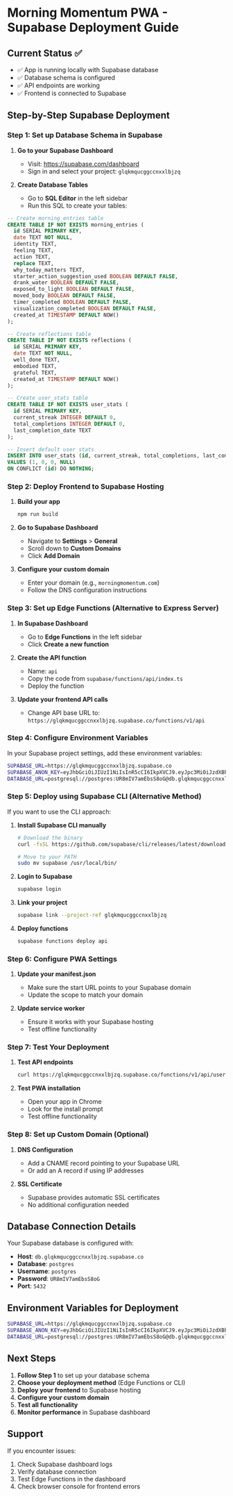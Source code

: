 # Morning Momentum PWA - Supabase Deployment Guide

## Current Status ✅
- ✅ App is running locally with Supabase database
- ✅ Database schema is configured
- ✅ API endpoints are working
- ✅ Frontend is connected to Supabase

## Step-by-Step Supabase Deployment

### Step 1: Set up Database Schema in Supabase

1. **Go to your Supabase Dashboard**
   - Visit: https://supabase.com/dashboard
   - Sign in and select your project: `glqkmqucggccnxxlbjzq`

2. **Create Database Tables**
   - Go to **SQL Editor** in the left sidebar
   - Run this SQL to create your tables:

```sql
-- Create morning_entries table
CREATE TABLE IF NOT EXISTS morning_entries (
  id SERIAL PRIMARY KEY,
  date TEXT NOT NULL,
  identity TEXT,
  feeling TEXT,
  action TEXT,
  replace TEXT,
  why_today_matters TEXT,
  starter_action_suggestion_used BOOLEAN DEFAULT FALSE,
  drank_water BOOLEAN DEFAULT FALSE,
  exposed_to_light BOOLEAN DEFAULT FALSE,
  moved_body BOOLEAN DEFAULT FALSE,
  timer_completed BOOLEAN DEFAULT FALSE,
  visualization_completed BOOLEAN DEFAULT FALSE,
  created_at TIMESTAMP DEFAULT NOW()
);

-- Create reflections table
CREATE TABLE IF NOT EXISTS reflections (
  id SERIAL PRIMARY KEY,
  date TEXT NOT NULL,
  well_done TEXT,
  embodied TEXT,
  grateful TEXT,
  created_at TIMESTAMP DEFAULT NOW()
);

-- Create user_stats table
CREATE TABLE IF NOT EXISTS user_stats (
  id SERIAL PRIMARY KEY,
  current_streak INTEGER DEFAULT 0,
  total_completions INTEGER DEFAULT 0,
  last_completion_date TEXT
);

-- Insert default user stats
INSERT INTO user_stats (id, current_streak, total_completions, last_completion_date) 
VALUES (1, 0, 0, NULL) 
ON CONFLICT (id) DO NOTHING;
```

### Step 2: Deploy Frontend to Supabase Hosting

1. **Build your app**
   ```bash
   npm run build
   ```

2. **Go to Supabase Dashboard**
   - Navigate to **Settings** > **General**
   - Scroll down to **Custom Domains**
   - Click **Add Domain**

3. **Configure your custom domain**
   - Enter your domain (e.g., `morningmomentum.com`)
   - Follow the DNS configuration instructions

### Step 3: Set up Edge Functions (Alternative to Express Server)

1. **In Supabase Dashboard**
   - Go to **Edge Functions** in the left sidebar
   - Click **Create a new function**

2. **Create the API function**
   - Name: `api`
   - Copy the code from `supabase/functions/api/index.ts`
   - Deploy the function

3. **Update your frontend API calls**
   - Change API base URL to: `https://glqkmqucggccnxxlbjzq.supabase.co/functions/v1/api`

### Step 4: Configure Environment Variables

In your Supabase project settings, add these environment variables:

```bash
SUPABASE_URL=https://glqkmqucggccnxxlbjzq.supabase.co
SUPABASE_ANON_KEY=eyJhbGciOiJIUzI1NiIsInR5cCI6IkpXVCJ9.eyJpc3MiOiJzdXBhYmFzZSIsInJlZiI6ImdscWttcXVjZ2djY254eGxianpxIiwicm9sZSI6ImFub24iLCJpYXQiOjE3NTIzNTI2OTksImV4cCI6MjA2NzkyODY5OX0.c3lrKS3rvrS6C-nM98bDYrG-xtYTaLHeLIDFY2DQy1g
DATABASE_URL=postgresql://postgres:UR8mIV7amEbsS8oG@db.glqkmqucggccnxxlbjzq.supabase.co:5432/postgres?pgbouncer=true
```

### Step 5: Deploy using Supabase CLI (Alternative Method)

If you want to use the CLI approach:

1. **Install Supabase CLI manually**
   ```bash
   # Download the binary
   curl -fsSL https://github.com/supabase/cli/releases/latest/download/supabase_darwin_amd64.tar.gz | tar -xz
   
   # Move to your PATH
   sudo mv supabase /usr/local/bin/
   ```

2. **Login to Supabase**
   ```bash
   supabase login
   ```

3. **Link your project**
   ```bash
   supabase link --project-ref glqkmqucggccnxxlbjzq
   ```

4. **Deploy functions**
   ```bash
   supabase functions deploy api
   ```

### Step 6: Configure PWA Settings

1. **Update your manifest.json**
   - Make sure the start URL points to your Supabase domain
   - Update the scope to match your domain

2. **Update service worker**
   - Ensure it works with your Supabase hosting
   - Test offline functionality

### Step 7: Test Your Deployment

1. **Test API endpoints**
   ```bash
   curl https://glqkmqucggccnxxlbjzq.supabase.co/functions/v1/api/user-stats
   ```

2. **Test PWA installation**
   - Open your app in Chrome
   - Look for the install prompt
   - Test offline functionality

### Step 8: Set up Custom Domain (Optional)

1. **DNS Configuration**
   - Add a CNAME record pointing to your Supabase URL
   - Or add an A record if using IP addresses

2. **SSL Certificate**
   - Supabase provides automatic SSL certificates
   - No additional configuration needed

## Database Connection Details

Your Supabase database is configured with:
- **Host**: `db.glqkmqucggccnxxlbjzq.supabase.co`
- **Database**: `postgres`
- **Username**: `postgres`
- **Password**: `UR8mIV7amEbsS8oG`
- **Port**: `5432`

## Environment Variables for Deployment

```bash
SUPABASE_URL=https://glqkmqucggccnxxlbjzq.supabase.co
SUPABASE_ANON_KEY=eyJhbGciOiJIUzI1NiIsInR5cCI6IkpXVCJ9.eyJpc3MiOiJzdXBhYmFzZSIsInJlZiI6ImdscWttcXVjZ2djY254eGxianpxIiwicm9sZSI6ImFub24iLCJpYXQiOjE3NTIzNTI2OTksImV4cCI6MjA2NzkyODY5OX0.c3lrKS3rvrS6C-nM98bDYrG-xtYTaLHeLIDFY2DQy1g
DATABASE_URL=postgresql://postgres:UR8mIV7amEbsS8oG@db.glqkmqucggccnxxlbjzq.supabase.co:5432/postgres?pgbouncer=true
```

## Next Steps

1. **Follow Step 1** to set up your database schema
2. **Choose your deployment method** (Edge Functions or CLI)
3. **Deploy your frontend** to Supabase hosting
4. **Configure your custom domain**
5. **Test all functionality**
6. **Monitor performance** in Supabase dashboard

## Support

If you encounter issues:
1. Check Supabase dashboard logs
2. Verify database connection
3. Test Edge Functions in the dashboard
4. Check browser console for frontend errors 